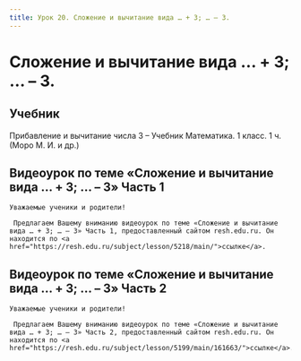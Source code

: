 ```yaml
---
title: Урок 20. Сложение и вычитание вида … + 3; … – 3.
---
```


# Сложение и вычитание вида … + 3; … – 3.

## Учебник

Прибавление и вычитание числа 3 – Учебник Математика. 1 класс. 1 ч. (Моро М. И. и др.)

## Видеоурок по теме «Сложение и вычитание вида … + 3; … – 3» Часть 1

<p>
	Уважаемые ученики и родители!  
</p>
<p>
	 Предлагаем Вашему вниманию видеоурок по теме «Сложение и вычитание вида … + 3; … – 3» Часть 1, предоставленный сайтом resh.edu.ru. Он находится по <a href="https://resh.edu.ru/subject/lesson/5218/main/">ссылке</a>.
</p>

## Видеоурок по теме «Сложение и вычитание вида … + 3; … – 3» Часть 2

<p>
	Уважаемые ученики и родители!  
</p>
<p>
	 Предлагаем Вашему вниманию видеоурок по теме «Сложение и вычитание вида … + 3; … – 3» Часть 2, предоставленный сайтом resh.edu.ru. Он находится по <a href="https://resh.edu.ru/subject/lesson/5199/main/161663/">ссылке</a>. 
</p>